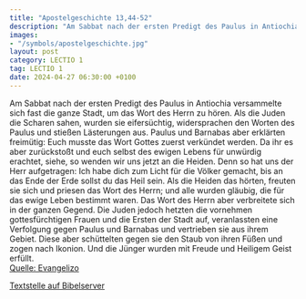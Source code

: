 ```yaml
---
title: "Apostelgeschichte 13,44-52"
description: "Am Sabbat nach der ersten Predigt des Paulus in Antiochia versammelte sich fast die ganze Stadt, um das Wort des Herrn zu hören. Als die Juden die Scharen sahen, wurden sie eifersüchtig, widersprachen den Worten des Paulus und stießen Lästerungen aus. Paulus und Barnabas aber erk...."
images:
- "/symbols/apostelgeschichte.jpg"
layout: post
category: LECTIO 1
tag: LECTIO 1
date: 2024-04-27 06:30:00 +0100
---
```

Am Sabbat nach der ersten Predigt des Paulus in Antiochia versammelte sich fast die ganze Stadt, um das Wort des Herrn zu hören.
Als die Juden die Scharen sahen, wurden sie eifersüchtig, widersprachen den Worten des Paulus und stießen Lästerungen aus.
Paulus und Barnabas aber erklärten freimütig: Euch musste das Wort Gottes zuerst verkündet werden.<!--more--> Da ihr es aber zurückstoßt und euch selbst des ewigen Lebens für unwürdig erachtet, siehe, so wenden wir uns jetzt an die Heiden.
Denn so hat uns der Herr aufgetragen: Ich habe dich zum Licht für die Völker gemacht, bis an das Ende der Erde sollst du das Heil sein.
Als die Heiden das hörten, freuten sie sich und priesen das Wort des Herrn; und alle wurden gläubig, die für das ewige Leben bestimmt waren.
Das Wort des Herrn aber verbreitete sich in der ganzen Gegend.
Die Juden jedoch hetzten die vornehmen gottesfürchtigen Frauen und die Ersten der Stadt auf, veranlassten eine Verfolgung gegen Paulus und Barnabas und vertrieben sie aus ihrem Gebiet.
Diese aber schüttelten gegen sie den Staub von ihren Füßen und zogen nach Ikonion.
Und die Jünger wurden mit Freude und Heiligem Geist erfüllt.<br>
[Quelle: Evangelizo](https://evangeliumtagfuertag.org/DE/gospel)

[Textstelle auf Bibelserver](https://www.bibleserver.com/EU/Apostelgeschichte13,44-52)

